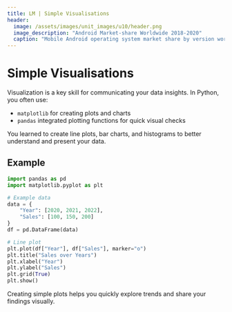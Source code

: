 ```yaml
---
title: LM | Simple Visualisations
header:
  image: /assets/images/unit_images/u10/header.png
  image_description: "Android Market-share Worldwide 2018-2020"
  caption: "Mobile Android operating system market share by version worldwide from 2018 to 2020: [StatCounter](https://gs.statcounter.com/android-version-market-share/mobile/worldwide/#monthly-201907-202001) [via Statista](https://www.statista.com/statistics/921152/mobile-android-version-share-worldwide/)"
---
```


# Simple Visualisations

Visualization is a key skill for communicating your data insights. In Python, you often use:

- `matplotlib` for creating plots and charts
- `pandas` integrated plotting functions for quick visual checks

You learned to create line plots, bar charts, and histograms to better understand and present your data.

## Example

```python
import pandas as pd
import matplotlib.pyplot as plt

# Example data
data = {
    "Year": [2020, 2021, 2022],
    "Sales": [100, 150, 200]
}
df = pd.DataFrame(data)

# Line plot
plt.plot(df["Year"], df["Sales"], marker="o")
plt.title("Sales over Years")
plt.xlabel("Year")
plt.ylabel("Sales")
plt.grid(True)
plt.show()
```

Creating simple plots helps you quickly explore trends and share your findings visually.
